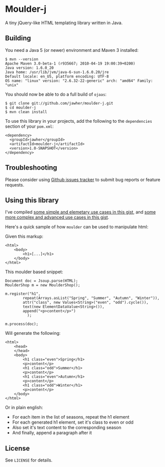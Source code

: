 Moulder-j
=======================

A tiny jQuery-like HTML templating library written in Java.

Building
--------

You need a Java 5 (or newer) environment and Maven 3 installed:

    $ mvn --version
    Apache Maven 3.0-beta-1 (r935667; 2010-04-19 19:00:39+0200)
    Java version: 1.6.0_20
    Java home: /usr/lib/jvm/java-6-sun-1.6.0.20/jre
    Default locale: en_US, platform encoding: UTF-8
    OS name: "linux" version: "2.6.32-22-generic" arch: "amd64" Family: "unix"

You should now be able to do a full build of `ojaas`:

    $ git clone git://github.com/jawher/moulder-j.git
    $ cd moulder-j
    $ mvn clean install

To use this library in your projects, add the following to the `dependencies` section of your
`pom.xml`:

    <dependency>
      <groupId>jawher</groupId>
      <artifactId>moulder-j</artifactId>
      <version>1.0-SNAPSHOT</version>
    </dependency>

Troubleshooting
---------------

Please consider using [Github issues tracker](http://github.com/jawher/moulder-j/issues) to submit bug reports or feature requests.


Using this library
------------------

I've compiled [some simple and elemetary use cases in this gist](http://gist.github.com/522028), and [some more complex and advanced use cases in this gist](http://gist.github.com/522037).

Here's a quick sample of how `moulder` can be used to manipulate html:

Given this markup:

    <html>
        <body>
            <h1>[...]</h1>
        </body>
    </html>

This moulder based snippet:

    Document doc = Jsoup.parse(HTML);
    MoulderShop m = new MoulderShop();
    
    m.register("h1", 
    		repeat(Arrays.asList("Spring", "Summer", "Autumn", "Winter")),
    		attr("class", new Values<String>("even", "odd").cycle()),
    		text(new ElementDataValue<String>()),
    		append("<p>content</p>")
    	      );
    
    m.process(doc);


Will generate the following:

    <html>
        <head>
        </head>
        <body> 
            <h1 class="even">Spring</h1> 
            <p>content</p>
            <h1 class="odd">Summer</h1> 
            <p>content</p>
            <h1 class="even">Autumn</h1> 
            <p>content</p>
            <h1 class="odd">Winter</h1> 
            <p>content</p>
        </body>
    </html>

Or in plain english:

* For each item in the list of seasons, repeat the h1 element
* For each generated h1 element, set it's class to even or odd
* Also set it's text content to the corresponding season
* And finally, append a paragraph after it


License
-------

See `LICENSE` for details.
